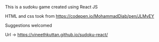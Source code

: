 This is a sudoku game created using React JS

HTML and css took from https://codepen.io/MohammadDiab/pen/JLMvEY

Suggestions welcomed

Url -> https://vineethkuttan.github.io/sudoku-react/